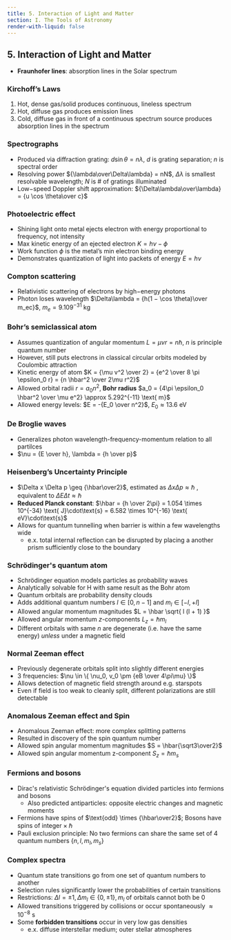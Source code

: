 ```yaml
---
title: 5. Interaction of Light and Matter
section: I. The Tools of Astronomy
render-with-liquid: false
---
```


## 5. Interaction of Light and Matter

* **Fraunhofer lines**: absorption lines in the Solar spectrum

### Kirchoff’s Laws

1. Hot, dense gas/solid  produces continuous, lineless spectrum
2. Hot, diffuse gas produces emission lines
3. Cold, diffuse gas in front of a continuous spectrum source produces
   absorption lines in the spectrum

### Spectrographs

* Produced via diffraction grating: $d \sin \theta = n\lambda$,
  $d$ is grating separation; $n$ is spectral order
* Resolving power ${\lambda\over\Delta\lambda} = nN$,
  $\Delta\lambda$ is smallest resolvable wavelength; $N$ is # of gratings illuminated
* Low−speed Doppler shift approximation: ${\Delta\lambda\over\lambda} = {u \cos \theta\over c}$

### Photoelectric effect

* Shining light onto metal ejects electron with energy proportional to frequency, not intensity
* Max kinetic energy of an ejected electron $K = h\nu − \phi$
* Work function $\phi$ is the metal’s min electron binding energy
* Demonstrates quantization of light into packets of energy $E = h\nu$

### Compton scattering

* Relativistic scattering of electrons by high−energy photons
* Photon loses wavelength $\Delta\lambda = {h(1 − \cos \theta)\over m_ec}$, $m_e = 9.109^{-31} \text{ kg}$

### Bohr’s semiclassical atom

* Assumes quantization of angular momentum $L = \mu v r = n \hbar$,
  $n$ is principle quantum number
* However, still puts electrons in classical circular orbits modeled by
  Coulombic attraction
* Kinetic energy of atom $K = {\mu v^2 \over 2} = {e^2 \over 8 \pi \epsilon_0 r} = {n \hbar^2 \over 2\mu r^2}$
* Allowed orbital radii $r = a_0n^2$,
  **Bohr radius** $a_0 = {4\pi \epsilon_0 \hbar^2 \over \mu e^2} \approx 5.292^{-11} \text{ m}$
* Allowed energy levels: $E = -{E_0 \over n^2}$, $E_0 \approx 13.6 \text{ eV}$

### De Broglie waves

* Generalizes photon wavelength-frequency-momentum relation to all partilces
* $\nu = {E \over h}, \lambda = {h \over p}$

### Heisenberg’s Uncertainty Principle

* $\Delta x \Delta p \geq {\hbar\over2}$, estimated as $\Delta x \Delta p \approx \hbar$ , equivalent to $\Delta E \Delta t \approx \hbar$
* **Reduced Planck constant**: $\hbar = {h \over 2\pi} = 1.054 \times 10^{-34} \text{ J}\cdot\text{s} = 6.582 \times 10^{-16} \text{ eV}\cdot\text{s}$
* Allows for quantum tunnelling when barrier is within a few wavelengths wide
  * e.x. total internal reflection can be disrupted by placing a another prism sufficiently close to the boundary

### Schrödinger's quantum atom

* Schrödinger equation models particles as probability waves
* Analytically solvable for H with same result as the Bohr atom
* Quantum orbitals are probability density clouds
* Adds additional quantum numbers $l \in [0, n-1]$ and $m_l \in [−l, +l]$
* Allowed angular momentum magnitudes $L = \hbar \sqrt{ l (l + 1) }$
* Allowed angular momentum $z$-components $L_z = \hbar m_l$
* Different orbitals with same $n$ are degenerate
  (i.e. have the same energy) *unless* under a magnetic field

### Normal Zeeman effect

* Previously degenerate orbitals split into slightly different energies
* 3 frequencies: $\nu \in \{ \nu_0, v_0 \pm {eB \over 4\pi\mu} \}$
* Allows detection of magnetic field strength around e.g. starspots
* Even if field is too weak to cleanly split,
  different polarizations are still detectable

### Anomalous Zeeman effect and Spin

* Anomalous Zeeman effect: more complex splitting patterns
* Resulted in discovery of the spin quantum number
* Allowed spin angular momentum magnitudes $S = \hbar{\sqrt3\over2}$
* Allowed spin angular momentum z-component $S_z = \hbar m_s$

### Fermions and bosons

* Dirac's relativistic Schrödinger's equation divided particles
  into fermions and bosons
  * Also predicted antiparticles: opposite electric changes and magnetic moments
* Fermions have spins of $\text{odd} \times {\hbar\over2}$; Bosons have spins of $\text{integer} \times \hbar$
* Pauli exclusion principle: No two fermions can share the same set
  of 4 quantum numbers $\{n, l, m_l, m_s\}$

### Complex spectra

* Quantum state transitions go from one set of quantum numbers to another
* Selection rules significantly lower the probabilities of certain transitions
* Restrictions: $\Delta l = \pm1, \Delta m_l \in \{ 0, \pm1 \}, m_l$ of orbitals cannot both be 0
* Allowed transitions triggered by collisions or occur spontaneously $\approx 10^{-8} \text{ s}$
* Some **forbidden transitions** occur in very low gas densities
  * e.x. diffuse interstellar medium; outer stellar atmospheres
